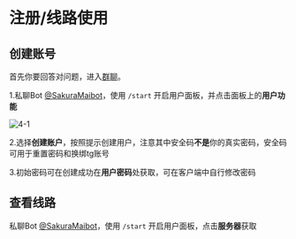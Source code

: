 # 注册/线路使用

## 创建账号

首先你要回答对问题，进入[群聊](https://t.me/SakuraMais)。

1.私聊Bot [@SakuraMaibot](https://t.me/SakuraMaibot)，使用 `/start` 开启用户面板，并点击面板上的**用户功能**

![4-1](/images/wsP7olYhW7.png)

2.选择**创建账户**，按照提示创建用户，注意其中安全码**不是**你的真实密码，安全码可用于重置密码和换绑tg账号

3.初始密码可在创建成功在**用户密码**处获取，可在客户端中自行修改密码

## 查看线路

私聊Bot [@SakuraMaibot](https://t.me/SakuraMaibot)，使用 `/start` 开启用户面板，点击**服务器**获取